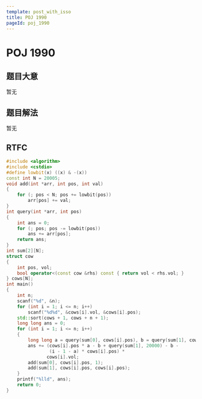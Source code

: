 ```yaml
---
template: post_with_isso
title: POJ 1990
pageId: poj_1990
---
```


# POJ 1990
<span id="poem"></span><script>$(function(){$.ajax('/api/poem?rnd='+Date.now()+Math.random()).done(function(data){$('#poem').text(data);});});</script>
## 题目大意
暂无

## 题目解法
暂无

## RTFC

```cpp
#include <algorithm>
#include <cstdio>
#define lowbit(x) ((x) & -(x))
const int N = 20005;
void add(int *arr, int pos, int val)
{
    for (; pos < N; pos += lowbit(pos))
        arr[pos] += val;
}
int query(int *arr, int pos)
{
    int ans = 0;
    for (; pos; pos -= lowbit(pos))
        ans += arr[pos];
    return ans;
}
int sum[2][N];
struct cow
{
    int pos, vol;
    bool operator<(const cow &rhs) const { return vol < rhs.vol; }
} cows[N];
int main()
{
    int n;
    scanf("%d", &n);
    for (int i = 1; i <= n; i++)
        scanf("%d%d", &cows[i].vol, &cows[i].pos);
    std::sort(cows + 1, cows + n + 1);
    long long ans = 0;
    for (int i = 1; i <= n; i++)
    {
        long long a = query(sum[0], cows[i].pos), b = query(sum[1], cows[i].pos);
        ans += (cows[i].pos * a - b + query(sum[1], 20000) - b -
                (i - 1 - a) * cows[i].pos) *
               cows[i].vol;
        add(sum[0], cows[i].pos, 1);
        add(sum[1], cows[i].pos, cows[i].pos);
    }
    printf("%lld", ans);
    return 0;
}
```
<div id="__comment"></div>
